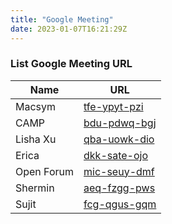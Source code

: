 ```yaml
---
title: "Google Meeting"
date: 2023-01-07T16:21:29Z
---
```


### List Google Meeting URL

| Name       | URL                                                  |
| ---------- | ---------------------------------------------------- |
| Macsym     | [tfe-ypyt-pzi](https://meet.google.com/tfe-ypyt-pzi) |
| CAMP       | [bdu-pdwq-bgj](https://meet.google.com/bdu-pdwq-bgj) |
| Lisha Xu   | [qba-uowk-dio](https://meet.google.com/qba-uowk-dio) |
| Erica      | [dkk-sate-ojo](https://meet.google.com/dkk-sate-ojo) |
| Open Forum | [mic-seuy-dmf](https://meet.google.com/mic-seuy-dmf) |
| Shermin    | [aeq-fzgg-pws](https://meet.google.com/aeq-fzgg-pws) |
| Sujit      | [fcg-qgus-gqm](https://meet.google.com/fcg-qgus-gqm) |

